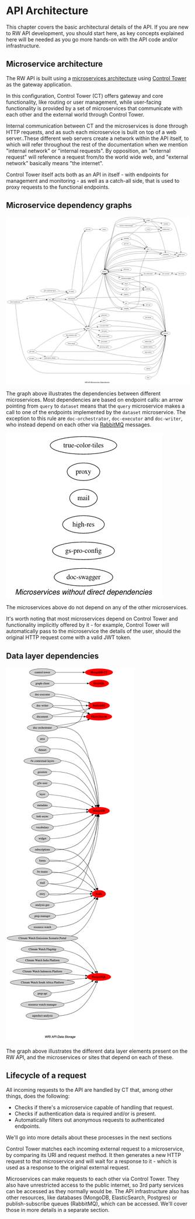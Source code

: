 # API Architecture

This chapter covers the basic architectural details of the API. If you are new to RW API development, you should start here, as key concepts explained here will be needed as you go more hands-on with the API code and/or infrastructure.

## Microservice architecture

The RW API is built using a [microservices architecture](https://en.wikipedia.org/wiki/Microservices) using [Control Tower](https://github.com/control-tower/control-tower) as the gateway application.

In this configuration, Control Tower (CT) offers gateway and core functionality, like routing or user management, while user-facing functionality is provided by a set of microservices that communicate with each other and the external world through Control Tower.

Internal communication between CT and the microservices is done through HTTP requests, and as such each microservice is built on top of a web server..These different web servers create a network within the API itself, to which will refer throughout the rest of the documentation when we mention "internal network" or "internal requests". By opposition, an "external request" will reference a request from/to the world wide web, and "external network" basically means "the internet".

Control Tower itself acts both as an API in itself - with endpoints for management and monitoring - as well as a catch-all side, that is used to proxy requests to the functional endpoints.

## Microservice dependency graphs

![Microservice dependency graph](https://raw.githubusercontent.com/gfw-api/wri-api-dependencies/master/graphs/dependencies_graph.png)

The graph above illustrates the dependencies between different microservices. Most dependencies are based on endpoint calls: an arrow pointing from `query` to `dataset` means that the `query` microservice makes a call to one of the endpoints implemented by the `dataset` microservice. The exception to this rule are `doc-orchestrator`,  `doc-executor` and  `doc-writer`, who instead depend on each other via [RabbitMQ](https://www.rabbitmq.com/) messages.


![Microservice with no dependencies](https://raw.githubusercontent.com/gfw-api/wri-api-dependencies/master/graphs/no_dependencies_graph.png)

The microservices above do not depend on any of the other microservices.

It's worth noting that most microservices depend on Control Tower and functionality implicitly offered by it - for example, Control Tower will automatically pass to the microservice the details of the user, should the original HTTP request come with a valid JWT token.

## Data layer dependencies

![Data layer dependencies](https://raw.githubusercontent.com/gfw-api/wri-api-dependencies/master/graphs/storage_graph.png)

The graph above illustrates the different data layer elements present on the RW API, and the microservices or sites that depend on each of these.

## Lifecycle of a request

All incoming requests to the API are handled by CT that, among other things, does the following:
- Checks if there's a microservice capable of handling that request.
- Checks if authentication data is required and/or is present.
- Automatically filters out anonymous requests to authenticated endpoints.

We'll go into more details about these processes in the next sections

Control Tower matches each incoming external request to a microservice, by comparing its URI and request method. It then generates a new HTTP request to that microservice and will wait for a response to it - which is used as a response to the original external request.

Microservices can make requests to each other via Control Tower. They  also have unrestricted access to the public internet, so 3rd party services can be accessed as they normally would be. The API infrastructure also has other resources, like databases (MongoDB, ElasticSearch, Postgres) or publish-subscribe queues (RabbitMQ), which can be accessed. We'll cover those in more details in a separate section.


